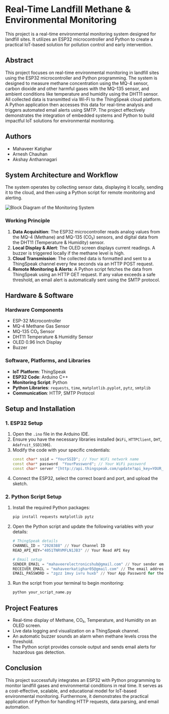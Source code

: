 # Real-Time Landfill Methane & Environmental Monitoring

This project is a real-time environmental monitoring system designed for landfill sites. It utilizes an ESP32 microcontroller and Python to create a practical IoT-based solution for pollution control and early intervention.

## Abstract

This project focuses on real-time environmental monitoring in landfill sites using the ESP32 microcontroller and Python programming. The system is designed to measure methane concentration using the MQ-4 sensor, carbon dioxide and other harmful gases with the MQ-135 sensor, and ambient conditions like temperature and humidity using the DHT11 sensor. All collected data is transmitted via Wi-Fi to the ThingSpeak cloud platform. A Python application then accesses this data for real-time analysis and triggers automated email alerts using SMTP. The project effectively demonstrates the integration of embedded systems and Python to build impactful IoT solutions for environmental monitoring.

## Authors

* Mahaveer Katighar
* Arnesh Chauhan
* Akshay Anthannagari

## System Architecture and Workflow

The system operates by collecting sensor data, displaying it locally, sending it to the cloud, and then using a Python script for remote monitoring and alerting.

![Block Diagram of the Monitoring System](https://i.imgur.com/uR1lGqj.png)

### Working Principle

1.  **Data Acquisition**: The ESP32 microcontroller reads analog values from the MQ-4 (Methane) and MQ-135 (CO₂) sensors, and digital data from the DHT11 (Temperature & Humidity) sensor.
2.  **Local Display & Alert**: The OLED screen displays current readings. A buzzer is triggered locally if the methane level is high.
3.  **Cloud Transmission**: The collected data is formatted and sent to a ThingSpeak channel every few seconds via an HTTP POST request.
4.  **Remote Monitoring & Alerts**: A Python script fetches the data from ThingSpeak using an HTTP GET request. If any value exceeds a safe threshold, an email alert is automatically sent using the SMTP protocol.

## Hardware & Software

### Hardware Components

* ESP-32 Microcontroller
* MQ-4 Methane Gas Sensor
* MQ-135 CO₂ Sensor
* DHT11 Temperature & Humidity Sensor
* OLED 0.96 Inch Display
* Buzzer

### Software, Platforms, and Libraries

* **IoT Platform**: ThingSpeak
* **ESP32 Code**: Arduino C++
* **Monitoring Script**: Python
* **Python Libraries**: `requests`, `time`, `matplotlib.pyplot`, `pytz`, `smtplib`
* **Communication**: HTTP, SMTP Protocol

## Setup and Installation

### 1. ESP32 Setup

1.  Open the `.ino` file in the Arduino IDE.
2.  Ensure you have the necessary libraries installed (`WiFi`, `HTTPClient`, `DHT`, `Adafruit_SSD1306`).
3.  Modify the code with your specific credentials:
    ```cpp
    const char* ssid = "YourSSID"; // Your WiFi network name
    const char* password  "YourPassword"; // Your WiFi password
    const char* server "[http://api.thingspeak.com/update?api_key=YOUR_API_KEY](http://api.thingspeak.com/update?api_key=YOUR_API_KEY)"; // Your ThingSpeak Write API Key
    ```
4.  Connect the ESP32, select the correct board and port, and upload the sketch.

### 2. Python Script Setup

1.  Install the required Python packages:
    ```bash
    pip install requests matplotlib pytz
    ```
2.  Open the Python script and update the following variables with your details:
    ```python
    # ThingSpeak details
    CHANNEL_ID = "2928388" // Your Channel ID
    READ_API_KEY="4051TNRVMFLN1JB3" // Your Read API Key
    
    # Email setup
    SENDER_EMAIL = "mahaveerelectronicshub@gmail.com" // Your sender email address
    RECEIVER_EMAIL = "mahaveerkatighar05@gmail.com" // The email address to receive alerts
    EMAIL_PASSWORD = "zgzz 1mvy ivru huxb" // Your App Password for the sender email
    ```
3.  Run the script from your terminal to begin monitoring:
    ```bash
    python your_script_name.py
    ```

## Project Features

* Real-time display of Methane, CO₂, Temperature, and Humidity on an OLED screen.
* Live data logging and visualization on a ThingSpeak channel.
* An automatic buzzer sounds an alarm when methane levels cross the threshold.
* The Python script provides console output and sends email alerts for hazardous gas detection.

## Conclusion

This project successfully integrates an ESP32 with Python programming to monitor landfill gases and environmental conditions in real time. It serves as a cost-effective, scalable, and educational model for IoT-based environmental monitoring. Furthermore, it demonstrates the practical application of Python for handling HTTP requests, data parsing, and email automation.
